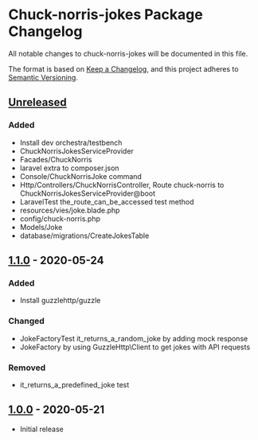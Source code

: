# Chuck-norris-jokes Package Changelog
All notable changes to chuck-norris-jokes will be documented in this file. 

The format is based on [Keep a Changelog](https://keepachangelog.com/en/1.0.0/),
and this project adheres to [Semantic Versioning](https://semver.org/spec/v2.0.0.html).

## [Unreleased]
### Added
- Install dev orchestra/testbench
- ChuckNorrisJokesServiceProvider
- Facades/ChuckNorris
- laravel extra to composer.json
- Console/ChuckNorrisJoke command
- Http/Controllers/ChuckNorrisController, Route chuck-norris to ChuckNorrisJokesServiceProvider@boot
- LaravelTest the_route_can_be_accessed test method
- resources/vies/joke.blade.php
- config/chuck-norris.php
- Models/Joke
- database/migrations/CreateJokesTable

## [1.1.0] - 2020-05-24
### Added
- Install guzzlehttp/guzzle

### Changed
- JokeFactoryTest it_returns_a_random_joke by adding mock response
- JokeFactory by using GuzzleHttp\Client to get jokes with API requests

### Removed
- it_returns_a_predefined_joke test

## [1.0.0] - 2020-05-21
- Initial release

<!-- Linked versions -->
[Unreleased]: https://github.com/NikulinIlya/chuck-norris-jokes/compare/1.1.0...HEAD
[1.1.0]: https://github.com/NikulinIlya/chuck-norris-jokes/releases/tag/1.1.0
[1.0.0]: https://github.com/NikulinIlya/chuck-norris-jokes/releases/tag/1.0.0
